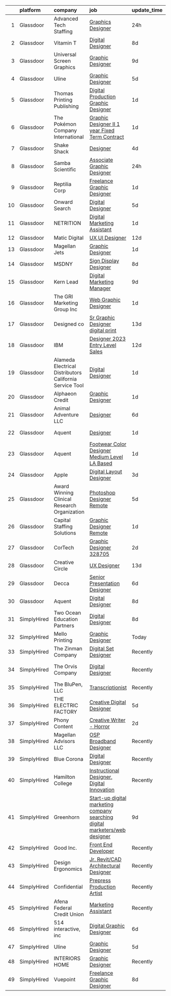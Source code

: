 

|    | platform    | company                                                   | job                                                                                                                                                                                                                                                                                                                                                                                                                                                                                                                                                                                                                                                                                                                                                                                                                                                                                                                                                                                                                                                                                                                                                                                                                                                                                                                                                                                                                                                                                                                                                 | update_time   | location                   |
|---:|:------------|:----------------------------------------------------------|:----------------------------------------------------------------------------------------------------------------------------------------------------------------------------------------------------------------------------------------------------------------------------------------------------------------------------------------------------------------------------------------------------------------------------------------------------------------------------------------------------------------------------------------------------------------------------------------------------------------------------------------------------------------------------------------------------------------------------------------------------------------------------------------------------------------------------------------------------------------------------------------------------------------------------------------------------------------------------------------------------------------------------------------------------------------------------------------------------------------------------------------------------------------------------------------------------------------------------------------------------------------------------------------------------------------------------------------------------------------------------------------------------------------------------------------------------------------------------------------------------------------------------------------------------|:--------------|:---------------------------|
|  1 | Glassdoor   | Advanced Tech Staffing                                    | [Graphics Designer](https://www.glassdoor.com/partner/jobListing.htm?pos=130&ao=1110586&s=58&guid=00000183640aa80bb644a3bb122550e8&src=GD_JOB_AD&t=SR&vt=w&ea=1&cs=1_609067ce&cb=1663830763917&jobListingId=1008153944674&cpc=65CC663E25211861&jrtk=3-0-1gdi0la1fkcm7801-1gdi0la23g4ek800-ce424a35caafcd60--6NYlbfkN0A9CgweQScmmzXFz_AWEu-16fuTZ4lws6om7T2AJ3_8yGS3fxso7EQq06-EfO0Qsp044tekKi2VnqnNX0k49GsXjH7ktFsKgdiMYCkVCG_3WYbML22jbYkM4Ys65PQZ5WCstN8XzFB4AwmFVGnQZsjZ25dJ51-SUvMi_QDPGUfK87qpP9uLxXTi6rC1xuQu1Nd-wwjHRwUJum3ShqI9Yo-RUphxmyJSXHLw3smEHXVW-0pJqy76fIdXFO8jhfRFFIgaxbgIC7O_LEee_6QV639_bdRg56kDtBUjJZA-OuO_-8Px2Yb3RP7df5O-J4KO2LHHlZN-FsrHdGe1ctYn8uFqDcCaYfH90mIo2Cev7NaGOsb2dZXtUOFQDEfnczgho0RyJNC9Oy08yFDwlsUiicGTd-QdTJUUKvQSdaEFpQncnIx4m3zdp2z3j9b44H4MPIOS5aoqsbnxtxCQnqJ9ZW8AUhkiDnD0sEvOiVM0biuzp2LDIv7teeF_TETREZCF381JT6IQYLMkW5yTLmL-Wxs1)                                                                                                                                                                                                                                                                                                                                                                                                                                                                                                                                                                                                                                                                        | 24h           | Downers Grove, IL          |
|  2 | Glassdoor   | Vitamin T                                                 | [Digital Designer](https://www.glassdoor.com/partner/jobListing.htm?pos=125&ao=1110586&s=58&guid=00000183640aa80bb644a3bb122550e8&src=GD_JOB_AD&t=SR&vt=w&cs=1_fc69dbb7&cb=1663830763917&jobListingId=1008137628246&cpc=AC285F3A3ECA6BB0&jrtk=3-0-1gdi0la1fkcm7801-1gdi0la23g4ek800-d73bd30013358544--6NYlbfkN0DMrcEu7yrtATojKJA7cEzGQ3FdRGWLh0CZQInL4ECGI6k5tN82kdM0OKoro5eXmjoGkN3iRf5e5U_A0tBG1QqXAh30Kof1aBZxbwvQqG2hLMngMRkTmJ-wPOqLOMNRSJr26Sb1cW9s2w21FGl3V9QXR51PeaVwhbfgN8T4POkZ6ZRORlWJ6is6pHei8VxSCPpsY--_cY3Dc2JrCekl6-9-g6-0pGAgB95TpMH1vNuq2hMhgCvGA9kPRAI2FD6ATSI0zD5vsGhm2J8MgL_Xmw3NnyGk2UZiLzQKjp_u-Ibe94O7CiI2q8TOQXl1gPT-FpCI8BX3aGhbZpdCmTPwpdbuVbYZFKrqfMjhghqpxy96hnzFJFdLf1s106UX01pTqZ7tOvcAclZgQ0otxO6oHkFvpYhic36IbrwHWMtMAAhiTzDC-rMPsjr5ihTiapbj9fRyT4wQVmLTLHUVBbeYLP9OfNefV8NULvhRL73HevlqHw%3D%3D)                                                                                                                                                                                                                                                                                                                                                                                                                                                                                                                                                                                                                                                                                                                  | 8d            | Remote                     |
|  3 | Glassdoor   | Universal Screen Graphics                                 | [Graphic Designer](https://www.glassdoor.com/partner/jobListing.htm?pos=118&ao=1110586&s=58&guid=00000183640aa80bb644a3bb122550e8&src=GD_JOB_AD&t=SR&vt=w&ea=1&cs=1_9cfe4cf3&cb=1663830763917&jobListingId=1008133854289&cpc=B576E40E3A51D23B&jrtk=3-0-1gdi0la1fkcm7801-1gdi0la23g4ek800-1c15e42d2e972e77--6NYlbfkN0CNayYzF1mBaI40OgT78t3Q2d9IxlwDzhsYR4HK7epYUeqK_b3HkPu2ffJCsVscisant9A2E20lpzPnP9mgEDxQeO7m7e5zi_g3fGgb7J6KI8KvVNr0GLOAzKF00lQRipok-aZKT_vjgzqTTrMQ-Ynf43NmVBlrEWhlQ7NuYtRwXJw9A9iqWN7rfPMT8-n8ca6UYYJCnGz0Mu17SzjOj6QnnQQGZowl9cFp6F9XoVrwV0pqU4lrZ9hRiCWU1Q457Jpwv5q1SE5UoZzYi9NyvWwlFEMMkKLJmYmOwyFA4TbclacMKRiARtXd-AVDA-8oV64fQEzcR_7FTRPcLTpP1YVUYdI6fz6QNYJovso2vukDZVy6OwuZimVhsP0YGaqkUanK3hNpZaGvb5HEukrXtNktOC82izRRiNomSZTUBUhJA0gAIKuLLSqrWqt_rRdpdEGEc9K2_q1JHc3onFsbrutYWGB65Ku22pCDv15JcjGWBUE6LLV0jz73W5Z6KYTXr5inAnjjmNLheQ%3D%3D)                                                                                                                                                                                                                                                                                                                                                                                                                                                                                                                                                                                                                                                                             | 9d            | Tampa, FL                  |
|  4 | Glassdoor   | Uline                                                     | [Graphic Designer](https://www.glassdoor.com/partner/jobListing.htm?pos=101&ao=1110586&s=58&guid=00000183640aa80bb644a3bb122550e8&src=GD_JOB_AD&t=SR&vt=w&cs=1_47cd1a8e&cb=1663830763914&jobListingId=1008145452770&cpc=A6941EF32FEA121C&jrtk=3-0-1gdi0la1fkcm7801-1gdi0la23g4ek800-c84d1a0b8a0fb459--6NYlbfkN0Ad3giXQyOqSjtuCazZCjThtx5L7e01X6oDYMq-RePRDWGGmR2j_wPLbqlAUa2p8vLQZ5WqMLIug8HOHRnYm0GNcUrhYgUEjt72Kp0XcgfPnnupIISCurRO0mNfIJYcWkx8ktV_GvSIvRq5ODOXfJGoEMpNiAliYyZMZ1LLEQZvSnlGOcnflWXGkXwFMBGA1_Qsngk56LgYXswHOlrJXTx43ovZyxhVwXxEuj8HCYp9QLJ00zmAgZkN6DMNUDhgrasqoLSarV3uM2ha-xvjTxXAeqrA45J2uptsfWQvKYU9_4_y8xXfCY7_2TMB4eRklXu7fctsnP8X-vYhwGud-ttNPbg2f7UmpafBgUtITdmCT5syq8ixMOU8LA6wztubTVc1QIiLJkVB-15UpKL5CiO5o4-L4RlBxGeKx6x84rpe6QEGZwy6A6bBhSb7uj4J-wB-Y7-leLOsXX4qiIH5YvKpDZu5i04aopEQhvM1-DhT_Gt00avfXfUMnSSgHMYu49bk7k-1bQFIdoDWwkZtsnohp7t08_aWXahtpgRW3LHp2vqXXZd1DLX2YA4ZmNBeiys%3D)                                                                                                                                                                                                                                                                                                                                                                                                                                                                                                                                                                                                                                | 5d            | Pleasant Prairie, WI       |
|  5 | Glassdoor   | Thomas Printing   Publishing                              | [Digital Production   Graphic Designer](https://www.glassdoor.com/partner/jobListing.htm?pos=115&ao=1110586&s=58&guid=00000183640aa80bb644a3bb122550e8&src=GD_JOB_AD&t=SR&vt=w&ea=1&cs=1_327c92b2&cb=1663830763916&jobListingId=1008151774977&cpc=923E3B470662C757&jrtk=3-0-1gdi0la1fkcm7801-1gdi0la23g4ek800-418cb315e5cbd280--6NYlbfkN0Bl9Jdj81tAtW5aB9hGyZHjJmCkn0LjXQo9RAdNU3BliWhgNgPkBC-79XibmQufjFm0Gj9tkU5xnFtY8xJLMYLYJCb65RnBAsfglxZLiVtusOWcSnKzoOARZhjiSYdVne7R-kVmXOJPL8f1GIXNdgZKBX25vPFodyprt7t5p9dNlzZLYc1vMzSlwpSwJ89ZvfYBXT6U8Qno1oyigliP2hiHqJqnk_xo7SmBM09y3ClQoP-5XHrPipSfufhWawpqTqpsd7hFP8QS7TWAdpwhUDruvqZtPX1X41CmvTUg8IUo8xj4M6jH58fWlVNQEe6vYo-Jjsy36M3MXIOeCEwPpIpcJpbK-Zls_G4lzbacNR3eQ6MjVOuBIO0QPYL4l7hSnoRKOZpNNXlhlXYjNSNP_95_B6FCfzCY0siC70llXIRlguHPRyTnzCOkHhvSq4CFekxQyZsEXb9NZmwDCdzSVScLTfZspKVJhqiBSCh4qgdvWwz_ac1cZMZ4anwU6QqGW9rqcN2tYPgKDmYk8pI-DP8ZnyYi7jIweXQ%3D)                                                                                                                                                                                                                                                                                                                                                                                                                                                                                                                                                                                                                                      | 1d            | Montgomery, TX             |
|  6 | Glassdoor   | The Pokémon Company International                         | [Graphic Designer II  1 year Fixed Term Contract ](https://www.glassdoor.com/partner/jobListing.htm?pos=116&ao=1110586&s=58&guid=00000183640aa80bb644a3bb122550e8&src=GD_JOB_AD&t=SR&vt=w&cs=1_8bce62b5&cb=1663830763916&jobListingId=1008151156634&cpc=1FDE87803EF93CD3&jrtk=3-0-1gdi0la1fkcm7801-1gdi0la23g4ek800-c5575b49d05f24ad--6NYlbfkN0CsgUO0V2fSZxJANSxJiftVXeq1wpG4BxYFHzXoW0hPJv2peq4EG1Sb8vgmQ-Y0im_lAnw5rbm5cYcKjJScj_RHMgP0Gai1vD4DiRHruodL9rdwpmMe2AWfnHWpjlELkKO56VjArXcrdNBSYcv4QH2p1_9-qq_tDjLLSMJBBbwY9XMyll6ADZMRJ6NzvGJq4BKSaSNQEQTg1TWZlqB1LRTnpiu_dmDvRcs8yk2UolebpoKEtaO6Ek0SkeYtV8aZbqzcocFLKujzyUAzHvpOC7lMK2KbjVA2dWPvzSWERnIG7lIKiYz81q-8j1R5Vqr31H0lX95LuyJHPYAE-QS6Dtylo9Ot8koxTjCSkzPAloWqLFvduayHa8DbXoeW4XrZYJTHnj1IFbAGIU64pxXrsNSWyweQLqPeuJbdK5YF4KDgzP_ia-E97jxLG5IiaXrv-0zbiAyDeFup-ys8yjxQOjuV8aYGbzLKJWFpKIslP6vKIBsixc5RQWkPy4TVQDE0d0NKBPaZkGdoMchyUCRWgnUirkl-BzHlVM11Yw_2XSgZ6qmfRlpHJ58I85_CK3Gfam2E7uOBUW_UoF-0kKwxJmY0HwEdCkpWHPH6wQA9Cd0GCZMaSxWPeQzAcJm5Rj323N-WCtOz3NSraT96uJF-0sTRVGiZnPWfNYldF-JI9OQClO1pokba7ZyAE79cLvuwcsypce-lB6WbSQH3tUD9tIzx7GR-Zb06BV0ybY1JXqf_6z1fmG7GS248qb4U4d9DjhSy8vh3mg0N9w-UXzphyb5UVWoTNQzj3zh6zkEw6KzcgGmh4ducxjaXBsM1IBDhEx_zre5dhHhDvQuY3Yr6cYHCAtyOVZpntXocve12BTc4qMEpZvPCloSCWFkwt2Vqd-z3E6T0bkQebA0M57YAySbaejHmx--dO65kmaLELzQ34enVI1gThN5S)                                                                                                                                                                                                              | 1d            | Seattle, WA                |
|  7 | Glassdoor   | Shake Shack                                               | [Designer](https://www.glassdoor.com/partner/jobListing.htm?pos=113&ao=1110586&s=58&guid=00000183640aa80bb644a3bb122550e8&src=GD_JOB_AD&t=SR&vt=w&cs=1_531649d7&cb=1663830763916&jobListingId=1008146294484&cpc=149B3D5996025BBA&jrtk=3-0-1gdi0la1fkcm7801-1gdi0la23g4ek800-25089daf04fc476a--6NYlbfkN0AUow_dxMS_v80f0u0K9MxgQayua8bWJUgZcUej3_6JYYtfmhx5VHDKfESYDm4fPhmRMVcpxknWASeDiYikyA7Zhjf2TWyL9p2C4yArcFle7yoIvXC-hsuK-25XqJtKQsyP_CgHTUkCMuPalyy74Q-oOHQSngBfwY4fjilEYHyPYSJk8Ka7LSMQskJbZnSE7SXXkBIoPDSIwe6Ta61D70nTC05wmFT_Wo0cjH0Ktz4kMpWCU-9jlLqZCT4t8kwIC-RxAoVKRu59-xbMiOBJC_xPeB0YbNIvj_30bLaKPxpu4ShAjJnuu3BCI0n013_B_cE0XJS2AsYurnP1rtaCJRIonbtJAjHBPfIsElOPsLjnhxiYGmiNwNBgJKsuXL_P-5FtQASqVCPLd4c4U4iJHwXi7vjoZ7zXqw-e-8Z9zTmqG2tyodGC1pCXEGiMQ1rWAwfFW93vAaFzqphXy1ok26k_XDD3QikK3UWzX7XW1XM3m_mYDQYPckRpkcrLCEFW3WWnEA038jmA3LlvAWjVbW7ugRiie8bB3waVZxmxt3HfwlWDRUDPDoFD5EKbVmF0IjM-ecbgBWW06fW6tVhbCjUJn3DIQ2pNlmpfvxmQ_ha-WeDrvSIqASGylGnzTFhhdXtT7IhflBiS8QNTCPT-SjZNuMNhxnVYI598i9EExq4v-7mM0BFfblCFT1pcuwAb-5u8riQbIfI9ksZOzM2NmLy0R1WCVY92wGj2p_mDk8NsQsTzOJY-B5wHOKvFRiQyskGF9Lbc4bZMJPTfg3Ks0zmqCCBfTIsOm9dSDf1A_LWJtCYKUfhcmxMrNMZfozrtEGDrwaPXy_fzVM5bKBAJ22itncqzzFFeg0tZ9nefkE-oU3oiZW73OfsNlg0wF7wILx_aNY5BcKe6AmMFNGYduy2hd8r2V-8Ld50pRRuL45mW1PePjRgWhvi6We7bKjOrB6Hvuw3K2RqSvJw2MkdACsK5g_Gq3-ZxL1w%3D)                                                                                                                                                                                                        | 4d            | New York, NY               |
|  8 | Glassdoor   | Samba Scientific                                          | [Associate Graphic Designer](https://www.glassdoor.com/partner/jobListing.htm?pos=102&ao=1110586&s=58&guid=00000183640aa80bb644a3bb122550e8&src=GD_JOB_AD&t=SR&vt=w&ea=1&cs=1_b92916c9&cb=1663830763914&jobListingId=1008153758790&cpc=45DC3EB807283E85&jrtk=3-0-1gdi0la1fkcm7801-1gdi0la23g4ek800-122a8512618058d8--6NYlbfkN0B9r7Yfsmq1dEg5bJrWknERXzKBmO7UocWnp6Z50Xo8NzPq1eoKgHtnu-tYQIQxm2o_SrCwhlZdubjbRM-cBYG7X7k1MBmrVfR3OmyNLCl5MwVu7zlCd8Daf3sGi5GObRcLDgfINdOCMKivG9hACyrgIVx1_4TkBt7CqWI-cv3e6gfYqTMq0Jda98cvSBaY_z75Z9q2tsmUM97CZ5xRDU8wfEPZuVFisx9ZCSJWLA8TYp9D4ol_YPc2QdJ2s-8rM4Q36keGKIS52bfyv0gj_wxrU3oatkEw-kwyCQB3j44IKlrzQkqnq-ihyIPDx4ogZPKfKpXCgJGXRmRr4rqMqVng6Q1ka_E5NkNY6U-FS5tTvQpg2ZmNX4hmaiymaChTfpXJUjKBA2YUtahiIR5mPM28QZa-3bLULqWfyrvNutieV2xIV3BKqmdTMTS2fgv58_7z8htlO_BJ2HL03KFwHbEZfjK2ApIB-VGlfWNE1Z5jP_DjJa280qXZM3DIFH2kYX0tnkXa6TUgYA%3D%3D)                                                                                                                                                                                                                                                                                                                                                                                                                                                                                                                                                                                                                                                                   | 24h           | Remote                     |
|  9 | Glassdoor   | Reptilia Corp                                             | [Freelance Graphic Designer](https://www.glassdoor.com/partner/jobListing.htm?pos=106&ao=1110586&s=58&guid=00000183640aa80bb644a3bb122550e8&src=GD_JOB_AD&t=SR&vt=w&ea=1&cs=1_53164dda&cb=1663830763915&jobListingId=1008151622516&cpc=C3517E2410EFB392&jrtk=3-0-1gdi0la1fkcm7801-1gdi0la23g4ek800-798b90cfdda044eb--6NYlbfkN0Dx3r3E47sSe5bB3PIy1uzBZvlB7xy2NhfhZMlxQTsxrAM8lLPxNGOO8SMxMs4WxP4ak8ZL86YV04VhKm7n4N9MZbw_W744X1YKNyFx9KSLIVBN4rzDRrLQH2pHpabi4vD_pGBGVCJwFYEpR5hpQG0514znZFrG3fUa4HO9GcDdlUcjgdqCpkGcmXIMSeaEFKlkZSESCwZzVYBEr7WP86EzmqaxCVtG5mrivDblnpR9vEuiZOmb3S83cp_2-sYhAX8-7endNYbGU2vR1lsa-QI_YWf6ene0csd9DioIInZzZnK1RR9huqhiUu5b-x58RTN0VYzKUAEdPpTX8quY_AXC5u7GOKXjS4oKrjxndHwe8o9wxQFqPdp0YCXybhXbGdUnxBbO-m0GxhWoO-Tncx_0tnC8mRXmQMdlLfjtkRYaeOEiDFZPCKJHqTI9S9Aw-iczqLoKE_-PTtZqUDX_zL3-RCh5l9C5DXaqzmsjH-U9Hzuzi2a37rYVtwyOJzORJWgTpcDz_gTh5w%3D%3D)                                                                                                                                                                                                                                                                                                                                                                                                                                                                                                                                                                                                                                                                   | 1d            | Hillsborough, NC           |
| 10 | Glassdoor   | Onward Search                                             | [Digital Designer](https://www.glassdoor.com/partner/jobListing.htm?pos=124&ao=1110586&s=58&guid=00000183640aa80bb644a3bb122550e8&src=GD_JOB_AD&t=SR&vt=w&cs=1_50eddf4b&cb=1663830763917&jobListingId=1008144322866&cpc=149B3D5996025BBA&jrtk=3-0-1gdi0la1fkcm7801-1gdi0la23g4ek800-6b5ec411edbc1227--6NYlbfkN0B7YoEZZ2QAGDyEGGmBPAUWSHc1Mt3sMCn9FehKcWA3w0R0aH9tn_iPRcrT6N-MqNTEGa1A8OQxCljuiI39QD2S4HiILc1ujwEqgiAI7GuUeJh_ZfHKURg-sLBr03huPyagq1LDOYEp7pW93F4FDSlme6g-y0_uhQ7A0lJAHku9vszr-oxPr5n5GPFAQEjIzc-Q5niBhMRE4EKPogcaDJECZWm-ioLQELuPwSXKngDeYBNDeWvFrIKMM_ERtwG-9ye2f97WS-fIeJKXDg9dYOsjJHaBql2mNw98VDI9-5hCDP0e546CfNELyR42cGpVWVGy9nZnqEuHj7-c0WD8ipjPk3hfr2_ArkGalnZrnGuJ76KEuG7cSQh2MzI0mfEXnGkCQIJ5LuPeClkHBqbp9qMdgQgvm060u7GXRTSiNfvYwliFHuE2AhunjCYl48m4TXkIp__y64OkXBU_-wafvXtELZvsV2WpKhVaMF_GtsQENgYfgM-PChNTs3VdN4hqPv6qCrEkNLMPva6dU8q9aIjjF8_UBr1n4I9E81hBTPMZH0b2jgmBZqGA9JTNBkoFMyIGMKDqn8ZpivltnBR1-Mdu3RaOP21rs_5666l4XqNj1UqJZ59z23Zl6MWSdadit4rHcNlg6-Q76XACoDgj3Pm01qMypSn9BTkRTWHw32aHoVbp_zbuW2d3BOh7p5WH3V8fGRuLKLTHS1WCvwfvkOQJQ7qXei875GM8Oc364wkoAvHCyduLX5OnfuEyGIj5LKjQlsDZ1cQpe4GsmiANqZkMlfl5ztnCNDtJ1i0unevKoFyCOKGgzdOO7anUuWUmfvgOfkUR11i8bk8gK8ud7CgpEQtGynU64Kz_pmluIvf0lE4ExEYf8I0meklGgih90KWrop_Iqrr1DOLhEcU_gdMPxoq0AjjV3gVreJO1gcuxrqSTmU7dRsK0fhloqAa3CYpE_fe0kjIAKtqeR3hz-WtsIrN81OeQ1KyQyWJiewV_ao4yLP-JaM1p)                                                                                                                                                                              | 5d            | South Norwalk, CT          |
| 11 | Glassdoor   | NETRITION                                                 | [Digital Marketing Assistant](https://www.glassdoor.com/partner/jobListing.htm?pos=109&ao=1110586&s=58&guid=00000183640aa80bb644a3bb122550e8&src=GD_JOB_AD&t=SR&vt=w&ea=1&cs=1_6553d164&cb=1663830763915&jobListingId=1008152125699&cpc=292036AD7E8A5303&jrtk=3-0-1gdi0la1fkcm7801-1gdi0la23g4ek800-7be8d0ada624eaed--6NYlbfkN0DsBOlmEAMqZtav1V1WKZO3RUElpafjggtWvxyDQ3xFSnW2ELFgJeLXUpX7k88voZj_7A7ofAfGEkc6T5aN30sV0SAyX4YZeIxyWqHX44LzsrRYASlPnd6GIpAit02U2SFafdA7FYbZtSVbQqdMcE_lUVdEuRJlE1LeRmX6VdELrQlcVBo6jKqlJul5jQwiS46FZEPkP1EiV5eGqj2XymRzcS-5_PjqjJnd-dArfAA-cZOUoRljb8Nk7N4_l1K04unQOGYpHsosQkFLeG0thcZOC3r1BjRDNt_k9tI6xN-JzguCwOAqz8PzQ1FP1t7Z0rolmUCR_hUEO_IUELMCm1vjEEVZGtD5L2dyL_NMTDZSoLdbGoTwD33ZIluINglDr8sL3DGpokKoQneO6Yzt8pbApp-XukTvLquLAN5GvjNLvcQslke6-t7mF4JCrgTS6ggwcza4oflPosusIVGVS99hLCPxqsmqqwZV0jTVY7v23AYWoIwlzMn77YAENKuomxj-ckmon0CWiOZmMHk9z4Nj)                                                                                                                                                                                                                                                                                                                                                                                                                                                                                                                                                                                                                                                              | 1d            | Remote                     |
| 12 | Glassdoor   | Matic Digital                                             | [UX UI Designer](https://www.glassdoor.com/partner/jobListing.htm?pos=119&ao=1110586&s=58&guid=00000183640aa80bb644a3bb122550e8&src=GD_JOB_AD&t=SR&vt=w&cs=1_df546068&cb=1663830763916&jobListingId=1008130349024&cpc=DE56C24FF6DEC286&jrtk=3-0-1gdi0la1fkcm7801-1gdi0la23g4ek800-034ef612ea4eaa29--6NYlbfkN0AZhccrYCUSJlZEde1UnGXnwlG1V9FU8luw-eezWnVYr5cEIZbxF0udJqd2UOrrIqs8a2-O4wAYqyti5QNxVfpWv9XtKqb7CoclVbtdwRPBOjK50OjoI-KDKV273G9VF0F2GIIrCJnwXhFoLDcQLWuNtYmtk8GzgzJzKOMmBwrZ6GelUhMqVklJUZR4dtzd1jsO_1uTm2rTrf1PCmBWb7ONsCZffmJnErxpdT3BW8Qb2JKBZl6-IlAy-mhquLP_QXEju7hr31Rl9crgbzaqQ15Ab8MA4CV3N_utk-CRfmj-r25EGFq210Rev89UW5UxH274fB8RmnMcyA6la-RJ8wP-VB-qxQf5wiH4QRUfs_s5Aay_qbLFdte0HWsQMqsePf-YUqYB0UTi6RAMbJu0-9aU4y7SZf1HRlgkb_iKLLU8z9Ll4z_CE-O79IcMOAupsMo%3D)                                                                                                                                                                                                                                                                                                                                                                                                                                                                                                                                                                                                                                                                                                                                                                  | 12d           | Denver, CO                 |
| 13 | Glassdoor   | Magellan Jets                                             | [Graphic Designer](https://www.glassdoor.com/partner/jobListing.htm?pos=120&ao=1110586&s=58&guid=00000183640aa80bb644a3bb122550e8&src=GD_JOB_AD&t=SR&vt=w&ea=1&cs=1_7369bc80&cb=1663830763917&jobListingId=1008151500630&cpc=39A4E8CE329AB187&jrtk=3-0-1gdi0la1fkcm7801-1gdi0la23g4ek800-8379058e13e85ec3--6NYlbfkN0B08rc4QqMK00Qu88RBZAURUL3ySq-5hLd3JE49fTicJNnszltqLfcN50dI0210e1_VLVq_bnzVQjWsg6SikDcdqY1FN-TtCxysm1kTZQ84bFDJECO6j_wteRH0Mzh09BQuKDEGP127X3jD1Ap3v2Ogp0pIcR2PZkyalmd0YnFbJMqjH78nULYYQOCqBvKDukIpTDY79CPfs9f921ZIjefLGTvyT06G-fgX2tsH0XusjmZK2DkHXg2ftj9f76Gv8e39BYctBqRLdeqp9t9wGBPGfY5iO5iU1GGaTIQ9wSguW_ts6AVF0NlmLh0WxqAhq48G84f14jR5LVY5x7SpcCk-swfJaeD3z6hrO8EqbLsOZG-r8vgexgirmSx9lJPTm-MatZefa0mxjQOvXi7bUA0c_oKKZuhlBCwx3Lc3h7UOe0POAQ2q9-4_4jtdGAgwB9ASC-qS7oqQFqoZWr4HG-skz07C_YI78vLOqxRh_IxB1T0VTPsxZ9DvNiHmySbCe139MuUowNCM7w%3D%3D)                                                                                                                                                                                                                                                                                                                                                                                                                                                                                                                                                                                                                                                                             | 1d            | Quincy, MA                 |
| 14 | Glassdoor   | MSDNY                                                     | [Sign   Display Designer](https://www.glassdoor.com/partner/jobListing.htm?pos=111&ao=1110586&s=58&guid=00000183640aa80bb644a3bb122550e8&src=GD_JOB_AD&t=SR&vt=w&ea=1&cs=1_af77ee2a&cb=1663830763916&jobListingId=1008136297224&cpc=14D5209370AEC984&jrtk=3-0-1gdi0la1fkcm7801-1gdi0la23g4ek800-df94da1ccb595409--6NYlbfkN0AWwfTtop3SFTjl-sl5d4TBXLs8AKJZxNua0zrziULpBzf6388kAHwiFAYQO_UDoeuEGrpjvLEwmvEFzYFC68N12iu0Ztlx3JJjzhY3oWeCwgutGUDKcHxdGkqWqm4u-i19BqCHi18qg4Lmp110bBZtxj4th8X_uCf9QLke4llg0IQ0EC-LgWATkIHL8acx6IcoakRGFfKmCqgaFDGo_1WsnYWTD9Vh5-Fv5f0Sq362fdSyMdWzkO0BQPAGiH2FfKyCvwfvXUUZmee0oT4o1-iVFbDXYiMbyoI3KoTfzI3sU-mH4onSt_DczUc052nzz6N0cfF8xJLsb1bffyfQvS3KksMVgvtlCWzEPR-CqNS8KAUXz0ChVVo0a-51UQyKYBhcPqy-M9YIdtgPWK40VEXrhnj4B8SPxYDdC1_qtXk9R2YpOPamyoHHcxHoP9g4FBJg4_e5aBrYdeFx57QuFo8qk7XkENVDoOXMkA2E8WCyIPJUVnO26CtQg1KPJD1P3zUwEsj56oJ9HA%3D%3D)                                                                                                                                                                                                                                                                                                                                                                                                                                                                                                                                                                                                                                                                      | 8d            | Hempstead, NY              |
| 15 | Glassdoor   | Kern   Lead                                               | [Digital Marketing Manager](https://www.glassdoor.com/partner/jobListing.htm?pos=122&ao=1110586&s=58&guid=00000183640aa80bb644a3bb122550e8&src=GD_JOB_AD&t=SR&vt=w&ea=1&cs=1_a8786fdb&cb=1663830763917&jobListingId=1008134047864&cpc=2CAED5C921A5F994&jrtk=3-0-1gdi0la1fkcm7801-1gdi0la23g4ek800-6366b9747cb67162--6NYlbfkN0BiAkVV4DjQLegkf3ReR77_K0Y9ManskmLdez75_p7kMX7FGh1GBcEtBYrnLet9GDAhl57rlg06iUTFRhP607mqAITz6Y20RfNHV9VixktiY5UyfB-sr7ztElV0yS91K9_IyS-jpTixUVzCWTe_5NOMJ1MNEpmwOtlXfqNUQjfGNpIvOM-rJiG6Zs2qUG2XfNaG47MDmrPoZUHgWXG2LQ520GJpljJUoYsVZ4OMVB4otIF2ZXyDZ3uZd8hccCf8XxbSah87DOGoLcNNmYbGCY977EzNrQAOiKk3LcJAYY_GQI-ERK7Ivg4doFY9Qp9NCmKrGksusKUP672oG00Trx0xDxwbwHZKZg7WQP7ZlkBvCDsBub6tpFpAJ1Fsl5jXFXdKbi-hWRAOG5se0XISfEzMAYC1Baj60RMmek7Pyl0MPjNNSwpLroELhi16IARsMculbjtFfFRmmTFtSt_YnMa_uNzAJZ7dnwS7TonTZt_QlYun_pIGg3hpdrMFVP7P7VA%3D)                                                                                                                                                                                                                                                                                                                                                                                                                                                                                                                                                                                                                                                                                  | 9d            | Remote                     |
| 16 | Glassdoor   | The GRI Marketing Group  Inc                              | [Web   Graphic Designer](https://www.glassdoor.com/partner/jobListing.htm?pos=107&ao=1110586&s=58&guid=00000183640aa80bb644a3bb122550e8&src=GD_JOB_AD&t=SR&vt=w&ea=1&cs=1_e69afcd5&cb=1663830763915&jobListingId=1008151346830&cpc=6FC5BA77C9A4CD78&jrtk=3-0-1gdi0la1fkcm7801-1gdi0la23g4ek800-4d2276e35a3fb928--6NYlbfkN0DeyJ4CP5CzwT7broxeUwKBt3co1QwKwWitRQqJu2WRZ_cVdmc-MMSgdAU2kJHo8wG-4vK7bKBsCZ0XKB8_3gSCsTpQoYjnFYansRqHhWmmDgYrj8njH8_osi6gtiZ7tpiwudXJpsdnNfhiJDCEHuT7tDTkPc88DIbYr-J60T7uVtZORV0ftbuY_Yt8V8HkJio1-TAgJddibUyYPFjTekxeA3DKM0xQfbdnXgmYY7JYGTJU80f_f7D9164mreBzBS1n2U87Qaqc7Yp1PFAe3x-LSZ-AAUJ2LCb3qILzv6YNE6S363phw51jMFPPX91PGTIlrHlMG90rtcYmSfKWi0VES4j_EqGNE3IE_DYLA0Jb20JWPVkuYatAswFR5ARIZEHFaTPSrYq_VqsHS-0CwyNMizZcB1fBn6CoRecvBUIUYLosRV2NRygNijclWASp9jJPAtDqqmr06XAW0LOD5dXjxfjaxyxTbKw1pO4vpX_JjFYc7zeAgLwfXbI5NcqVZYKFIg5PUpKvjQ%3D%3D)                                                                                                                                                                                                                                                                                                                                                                                                                                                                                                                                                                                                                                                                       | 1d            | Remote                     |
| 17 | Glassdoor   | Designed co                                               | [Sr  Graphic Designer  digital   print ](https://www.glassdoor.com/partner/jobListing.htm?pos=105&ao=1110586&s=58&guid=00000183640aa80bb644a3bb122550e8&src=GD_JOB_AD&t=SR&vt=w&ea=1&cs=1_8bced79e&cb=1663830763914&jobListingId=1008126505241&cpc=155EB9D5185558AF&jrtk=3-0-1gdi0la1fkcm7801-1gdi0la23g4ek800-d9d1ead5f4d3eb5d--6NYlbfkN0DPAqrj3zguf5f9_zD4FO48bGoD2SANFpJ6Lxm-FpP2K2ypZMvNPYqJNNXOJ4eWmUlYxvMxE4S0pULBouB3HCQLHj6bwgtBjhR4jUk8ahbdhPv-0v_g7iAKR1MaQlCf7ufYpnGuesaTAsThdNbl4P5odWk5QnN4ZKWsezu_ui8SGWNCq4ubllh7jnNJ6R-iQUW6HirZ4zj6WZRRq05_d5ecZC5GA_9DM1QwWpCwVQNZPHeqn2AalW_gl4LDrnfHpMFw_jq231_JI4cKVjY4GRzIXs35gCQOvLJ-3vkKvGuozwffpX-D7AEJpu8qXrP4kIwTStS102lCd3GUC0pjRgIXA8ZmP2x7YTmS56oQPXCyg5zAX8aPC6cMtUH4Eqq3UdWh045g7oYoGXQtYxPgZuqA6HrkHvh-eb1LUohji8uRRUCd2LtSEQ-iMKZHZzo0r5auCkb-f_R8bC_iJZsTlHu5_TKxc4owszgNY-pex1WtDVnmAQV6CdKQijd06Bq5KlBpOmEdZF_IBbL2GbhyKp3q)                                                                                                                                                                                                                                                                                                                                                                                                                                                                                                                                                                                                                                                   | 13d           | Remote                     |
| 18 | Glassdoor   | IBM                                                       | [Designer   2023 Entry Level Sales](https://www.glassdoor.com/partner/jobListing.htm?pos=114&ao=1110586&s=58&guid=00000183640aa80bb644a3bb122550e8&src=GD_JOB_AD&t=SR&vt=w&cs=1_0a09f375&cb=1663830763916&jobListingId=1008128772292&cpc=C891152315FA1AD8&jrtk=3-0-1gdi0la1fkcm7801-1gdi0la23g4ek800-ac67045961d7dda5--6NYlbfkN0ASsx9s5kYVCGTGnmC6Xh9NWSoe0erEY_uce-MxN6cSfhCFF8tPJks6RQ6ru_yf5NKDqaMcjlkCnejbZMc2kfmAeFytjFSPIe7XmznJcN8GPtPmY5Pv77bEvtALpt3p2I6vWV56CRZ5FkKIQsQI59-GlTpq54Y4bvmWQCWd13zv5NXc1uDLpREDHxI5-ihwTiLPlXL4Q3VNSEEoUGZEqOjjf7t-z2G7TRJr3Vt3NOKUVfdUML2diYqzWQUYtihCtLI6ZO9MiioVPSOKE0yoxnKXioKDuEPwjAnFYsMZ8iCIgpR-jTjLIvfmCuK5_h_Z5T1JYyZdv790K0OLxVEwJGrKjSnZuezkSBNKPJTkuY5LOiyc7uYOrAj6Pd4DhU5Z8qQS2nucben21a77R7bDUm98bfCKUaTB65np5U_eEY_CdRBG4GHdXcJ2Gst-A5r1yZ_TNcdH5QQ4LP0AYgLAJH09MPip_T0K3owAeWBV0xjsyft7d3PwNhE1M62XQcsCuVdxnwRp8yJGCTJjDOJbUkz8R8POMZ2ZQli3E9gPIrpfViJmVk3g7GHY4nKnzUaOSuOFI4UrXZBn1hU-KYs0TUqltJh5KhujkvZoYdWyrS-NSkh1rKNWdLE6QTtbY5Y3xV9W-PfxvcCUSZ5YKjhoeLETtejTagPlPUBxXawwLrLx6PyJIMAL2NCtoqnO5X6tS1XIag4waMlFxQYzrxHBVS3fPeFw7UsV__KZ9HrOLWeOYP5XdL06WJTocAl3LSTq-QeJLiouE88Pxk3eu2l0YW7VEx8_NIzAmWeL5BgSdqG79Kbnu4RZRwo--1ZpHYef7_OEeBClT4CGlW7eT7qApe_DbockXVzgS9WrLA-QpZzWL7Zl5fy4KhRbwKHAiGZJ9JzByBQCWiLspF_hFMDaKE1ubx-FE-JqXy8hbCAI_37TTrrA_XuM66A1thDisY1opDzH3HNVl38OBqd1UWSMehCbOpV5pReXX6uZ9j8Aniq1CGXLKLV5IbkCSsHCOy9pIC2n_goekJ1hKfs4DCK91nzX-3mhMjfjsz-2lBqKv8cIEvyZ3Laa-fhXI7ZAvpFu_O0y2uG5iguwzzcAXsWWrQCT3IfP8yLR0nWUcfbcNlS_VsWcxVmGfoG-e0leL52jMOJjN0DnFixFbA%3D%3D) | 12d           | New York, NY               |
| 19 | Glassdoor   | Alameda Electrical Distributors   California Service Tool | [Digital Designer](https://www.glassdoor.com/partner/jobListing.htm?pos=108&ao=1110586&s=58&guid=00000183640aa80bb644a3bb122550e8&src=GD_JOB_AD&t=SR&vt=w&ea=1&cs=1_2ee326ca&cb=1663830763915&jobListingId=1008152624496&cpc=334ABAF5D42DC775&jrtk=3-0-1gdi0la1fkcm7801-1gdi0la23g4ek800-ae953b858c464dbd--6NYlbfkN0BtiBFi5YjP9ZVgmQsnln4xr0GV7s8VhvV0dPSb0dDBpeASw9fmGLTInORA8Gret2mWrXasQYsB_w4JZC0KeklPGExzFtU8CdFT09bTmhlu1qxeBbk-B8E3V38k3UF6juJKadfbrJEUvECpo1YaOedYGaBmiNaq9ENjuQSOmocRgpyPhPZfNZy9yZnDjuls5W3L8TEmO7f_w1lSVRGFWnSQORXnRmL3Su2K6cFbCAi1NFOFQ3IV6LAKEN9_Ssbu6KcXJXd-AxsEeScDRS2qGCYtwWert3zjB-pWjzu4DBilZjOgH1RNUqhjvmOej47O9k5_CTbRK0x1rAyKDigCOPAF0TeuQjkHjhv0RKRRgTclffx9dh9m9ixIxQVTBu61VbIse4e56LJODdDozIGFBEdcXQH2NlQQ8ocJn_XRuncLvXuB8JD4JEpdfXPz36ZpD_cVFZC_QSMXMDwLEVEjXQaOnNT0ToW255eJrPWiZe7CmqC5Sve11x0i2Odwaehr_tE95OPga5nmwtCwUdCwZF2oF9ejmPUECud6jSe4Q8ghoA%3D%3D)                                                                                                                                                                                                                                                                                                                                                                                                                                                                                                                                                                                                                                             | 1d            | Hayward, CA                |
| 20 | Glassdoor   | Alphaeon Credit                                           | [Graphic Designer](https://www.glassdoor.com/partner/jobListing.htm?pos=110&ao=1110586&s=58&guid=00000183640aa80bb644a3bb122550e8&src=GD_JOB_AD&t=SR&vt=w&ea=1&cs=1_a4bf0606&cb=1663830763915&jobListingId=1008151102778&cpc=7F6F94E2229B3AB5&jrtk=3-0-1gdi0la1fkcm7801-1gdi0la23g4ek800-abcd5ecee57e47db--6NYlbfkN0BnrYInERJ5Dx43upzuCJT-nQFJR1QZO1CzI9s0vUeUfJZWnSVwM6sTMepdAUS1r-9wI9vl2Ek6oP4dSSjjvie65ySAeIg1e3HzzAQLY8ZWgdJ6a5iEeQCfPiomXysthzUx8llpKf_VXs7LF-k3ViVgUgdRJd4MlhboPWphQFXeypCOREIRtirE0vFZV2gl14l5Rx2CCwSwaLwZ5OSgfOlITO0fUWamTCSYoan08XPU7r41OoMxViC1P8uxExUrTG3xm_UslW97JxkJB0mY3N1afpTH0IFf_ssZPOaH4EicX8GOwzTK5phwFzlcrWSaynRK7gwiyiDaUhvEG-3JBRxRYbf03Gd_R1Ig7K29u2cHvHex4PnipAeS_Flfw8dUkPUQWcMCuQWDkKuJQ-3tjoDE9DXe7bAAvPhFJ5DN9olai3YJjBpmG7ErnlSKliymavN3hydnB4P7O-cL6ql9fzuFGgl8CfxRDL9qJ9l1AInT0wt5U_G8vqJF8kPs92dkUd8%3D)                                                                                                                                                                                                                                                                                                                                                                                                                                                                                                                                                                                                                                                                                           | 1d            | Remote                     |
| 21 | Glassdoor   | Animal Adventure LLC                                      | [Designer](https://www.glassdoor.com/partner/jobListing.htm?pos=117&ao=1110586&s=58&guid=00000183640aa80bb644a3bb122550e8&src=GD_JOB_AD&t=SR&vt=w&ea=1&cs=1_c651760c&cb=1663830763916&jobListingId=1008142599857&cpc=F793441F64F6F721&jrtk=3-0-1gdi0la1fkcm7801-1gdi0la23g4ek800-4cdda9c1c412b6ab--6NYlbfkN0CqTtfKULAIY8G3emtqEe2eFeDBhpSrE3Q9YXdTXeY-yP6IoMhZvJZAYKvxLuAuzqarsoaYDQmhhue9nn1Oii2osifnc1u1JOrsKl1138YxqF1xpILDVDe5hJGnJG6LAwKCTiVO2iMLcrJOAxpYDTrSVFngD8hKem3p5v6Ro5_qPWAzAVmFHuFuc3Lz7S2NnjlM1EEETtgdyzaZ9z6hlaMs8NJt6uQPC-9QcVF8SlKbWxN-hyeMLa-v7-JC2uoNeNc-hXRH1cD0aDhLZIZodKriQNGrk-8oOLsl9a7JtXo0pHODg2257Q3kF_6G9vGJVxomurxreqa5ufRcGMimjU3NmX5rSJmBkr6A-zlJYduuUCsd2lL9L_0ma7oeQ-5QZ4ceOwodABBN1aXVb-VJvP5ztd-BTI_lLR7R2BqMw_2EGb-AkjiUC-43UTxdK47UdJsxfPnvcspvxRQA8IJ3xnGecC-t-G9AyMABykV2SvrxhotIonHOQGV2ZIyaKXKhJmE%3D)                                                                                                                                                                                                                                                                                                                                                                                                                                                                                                                                                                                                                                                                                                   | 6d            | Hopkins, MN                |
| 22 | Glassdoor   | Aquent                                                    | [Designer](https://www.glassdoor.com/partner/jobListing.htm?pos=123&ao=1110586&s=58&guid=00000183640aa80bb644a3bb122550e8&src=GD_JOB_AD&t=SR&vt=w&cs=1_4c6c9dd7&cb=1663830763917&jobListingId=1008151883627&cpc=FA84DF7EA1EC2398&jrtk=3-0-1gdi0la1fkcm7801-1gdi0la23g4ek800-7db8e096a8985241--6NYlbfkN0DMrcEu7yrtATojKJA7cEzGQ3FdRGWLh0CZQInL4ECGI9gD0Wolx9R2v-Aex0-GK07cSBnfUszu2Gk3epfCXYrZ4lbPtyxSeKVuPP2UXqGccySQYbB-NyVu3obzJBtF839FmcyuzDkiPWiSpyuyU9itCTSEK-2MxZg0CTxcMNvMJcBaMgrlyXkd3eXVhKExrFeqE4hzqKyE-1ra9JwTKulJ1Tg2rZTmYoIzIYIjszSqmKV5YOBYZ5TR7lfAQucs8UvIN6MpZP3Ke36oa8r1HYmY4HzZyIruxRa4IT--rOfGe6ltyoJX4Ja4eTpv7OxJ40v4hwx1riEGgFt-yJSyOLk6qpsW5orG_WDDFhm3CLv_EQDwWdRMKglOy6FsHTElctiwLoxouhjx80AYuiHfJqmcpW3Fzd1klfEP3IY7fHCKVPAlE6u5zCfaiqnqMSSI6sfoJMQGxbkpc0iFF5tvslyp)                                                                                                                                                                                                                                                                                                                                                                                                                                                                                                                                                                                                                                                                                                                                                      | 1d            | Culver City, CA            |
| 23 | Glassdoor   | Aquent                                                    | [Footwear   Color Designer   Medium Level    LA Based](https://www.glassdoor.com/partner/jobListing.htm?pos=129&ao=1110586&s=58&guid=00000183640aa80bb644a3bb122550e8&src=GD_JOB_AD&t=SR&vt=w&cs=1_86941b4c&cb=1663830763917&jobListingId=1008151883831&cpc=0FE1F5EA2BC84A01&jrtk=3-0-1gdi0la1fkcm7801-1gdi0la23g4ek800-7407ec425a42aa4b--6NYlbfkN0DMrcEu7yrtATojKJA7cEzGQ3FdRGWLh0CZQInL4ECGI9gD0Wolx9R2v-Aex0-GK07cSBnfUszu2NBaZ2pUOrPHqSjPf1KeCwUwpdYfPOKo6XlTes7f7AQnSw9lOqJ81wBtmscPnWwi897v17l6dXh-ez0ylwcF_nkhE8OaDPiYKEdkWFJib4vpupKMrDyw4yozS7Le-6BoRsEbic4av6vTY4v3aoGTOKUK6M9oCO9-t0mUKngDXAyPwznobc6te1gHd3q5hG12i0FE6mavXxDcfsA2JgEXdnK34FiY-UV9xhDDc6YkbzoXlSrHGVIWkUX4Ql-SdoF47xWAvhUG-T7PobOIbwQ2MvsdgCCcauThcT5iq53XwdiaAFXo-RwkPC75O7O5nBv3I4X3gSdo9OGHM6f2tP_pOC5iGlVnrym5Q-ZW4qf--8RG9vkT3oezcPXMF1tFXKNUsFBsLxH3lQkU)                                                                                                                                                                                                                                                                                                                                                                                                                                                                                                                                                                                                                                                                                                          | 1d            | Los Angeles, CA            |
| 24 | Glassdoor   | Apple                                                     | [Digital Layout Designer](https://www.glassdoor.com/partner/jobListing.htm?pos=112&ao=1110586&s=58&guid=00000183640aa80bb644a3bb122550e8&src=GD_JOB_AD&t=SR&vt=w&cs=1_96067120&cb=1663830763915&jobListingId=1008146967236&cpc=654405A9B1E0A9F5&jrtk=3-0-1gdi0la1fkcm7801-1gdi0la23g4ek800-8f9d87a3308b106e--6NYlbfkN0BvKrLyj5gPmtZO9T8euul8TCxuuKNOtzRJOomxnwSEodTz2Bc-sPZl8WPllYOnI2js91qFxJDdPqLVHC0GmY85g39Zn6QLAbX0eJsfgZke7uz0Esbr42QIKJ1YulEGckw5pLY4wUyIs_rN2iQF2OcHGNOEuP-3wS6lhg_QahXcQ_dBcPFjDAlxZjUCurQg0fWMqM0Fovdvls24-MZ3_CIcEXnS4Pjl0sWP1eaaz-nd5i7nR-Yvke1A8VLd7N7y5sCxyrcnEBjiDia2GYt4ryGoimbKKsnBdDOtb12ZYEtZJGjFi9WEQgYNHmEQZTMr78bqCqlwGZAQDFx1k2ynmaymSYFNc19ygtM7W9hPMb79xYnAE44HWFOhy3AcuBY9npiUPYQoPc66TkYguS-WZNAvE2b_-WB0WiyRUZIkBTfXalBV_JEnt0ASLQKQnOhpSeWqW8oytW679ZbT6fWn2l3IWhjS4yA9jf2XtBJ9PNNbqz4ubms6ZwLlFlCWrUmotDlY6pySWnRY4Ixf6oSuVvbGIwyM4uHidDYW0NtJL8lgayXZCxgNC3s0EC--N2T0pkJJwMISNIgR4bVvzwS9ChDz2yi0rUZ0DwX4yKxJYpaH7fYXb8IlNvS7KNurPCekRHo-llE_IvdxQe1lL0_3BHkcGzro7LYzSxCL2XWZo8d0VpkNOhpEnTXUYnYgHHr6JgGb_HMW_wqWBjQ6xm-l-2qBsQH9DUxfjZqQ3VIqN3g_upn4NYwOu0fxvROhsdDhnsdxK_tAMPkAqMZVa27yiVGAzCTS4Yc39k_P4uattY-IlHOdFKvA6G7oFcaEwos9KbayQNfAws8lKJDKRaOs1uUsp4k2YyQj6PYSUySkxGXcftnCVak9J9IUh2edAPbEzcnR-xSMahSgKBFxe3OfXzt-KR7ygoXP_M7ODOdeKks7tOjWhn_j1p7tHHpTA4acTKtjJLeW89hx3hSYM5HhbUVN)                                                                                                                                                                                                       | 3d            | San Diego, CA              |
| 25 | Glassdoor   | Award Winning Clinical Research Organization              | [Photoshop Designer   Remote](https://www.glassdoor.com/partner/jobListing.htm?pos=104&ao=1110586&s=58&guid=00000183640aa80bb644a3bb122550e8&src=GD_JOB_AD&t=SR&vt=w&ea=1&cs=1_232a5663&cb=1663830763914&jobListingId=1008144475055&cpc=AF770993EC679D41&jrtk=3-0-1gdi0la1fkcm7801-1gdi0la23g4ek800-408acba2c8c62e7a--6NYlbfkN0AFCFO55fpwWo6oa9JKI3JcI2oWVPcccBj9Y6s5O2226Dvh15T1RmiKUF6Bkk2Tk4Z7BPQqCa54-e064Id8IzH-IWzj5_pJAzwqp1oR83P9plMbnmddAKZul6IIHzOn2_DJQREza9zEew-mX-MVDNw2Oq34c8u_ibHHSjmigu81FZv_cOnB6PCrwTPxMudVulUMEaawLOcqVV4K4DUA1Pp7PDnfsy4Tg30uIppHQi2t_eX-zykiCnQJuVGb4c5Dx3j-p1iGW9T6BuIEvqFuFhBENYSN3i8H0-leooSyrCgNSzsksY3OVd2CbL0QdUqA_fUZSQN4mVkxbCKawEvk_zQjVZG4aklRZLgsOciwk0ZnzhsqJ9QfynQFCruklQSaoulX8mo-LDh7h8HN-G0A18fIuPiCgruoQdAqBkJJQPrgEiRP0c0yh6LdqYAn6v_kdn8JDIoFxc6LOXdXiE9pcOjTBYcHV8_qxRW8i-hq3LgWBzbj0kXO5_UqaBKgC5eFMLs_akjaZNe8cnW_65kCuSsc)                                                                                                                                                                                                                                                                                                                                                                                                                                                                                                                                                                                                                                                              | 5d            | Remote                     |
| 26 | Glassdoor   | Capital Staffing Solutions                                | [Graphic Designer  Remote ](https://www.glassdoor.com/partner/jobListing.htm?pos=128&ao=1110586&s=58&guid=00000183640aa80bb644a3bb122550e8&src=GD_JOB_AD&t=SR&vt=w&ea=1&cs=1_cbe355d0&cb=1663830763917&jobListingId=1008151360086&cpc=8795CF9063CD573D&jrtk=3-0-1gdi0la1fkcm7801-1gdi0la23g4ek800-1ef249c558428194--6NYlbfkN0AHXq2vAVwR3IH7wgnTMdWCa3HguypIXx0DFudX-u0zu6XSU0N9gDGCMsnO9yvyAfM8EvVq_KcgNLc2j-QbMvZbffYrPY-gOlCf_aGA5JqguE8YqMAjASbR3t6t3BfyJpnu-rw3pXSGpAufOIPfOpbwdYISXyH6XUocbM4L0ufcY-2-KTCL1QP6N8B2bdFhoXvKCt-4Kn1e7trMGs9xM7wtQxM34TsDUubbq09z5JMd7cZjDCTZoNMNDTulpGB8lCd2mbzm3c5c-CdaF9GC4r6HVUy8ocxtNJ_41HqUz5cATtirrQKLSDXfoZB-Rx9YxSaV9ElGHGLFsE7cpygQLMff2xe4XHhdasO92YQ4O1Ldtio9Om4HVuWsoFrmHiDQyxCSulvfp7Py1lldP7G23CaJGULcAV09d2wQaqdt1h6f1nTPcMTcqQYxRVf8aSO12b1Sru2hI6DjSxIadFrZocDqe4Z8jpxuhpQvAXPCTgYT32SkCAbPNZEjuFaaZ9_1bMFqEAwgHHz9QPpyrJwN7OAE)                                                                                                                                                                                                                                                                                                                                                                                                                                                                                                                                                                                                                                                                | 1d            | Remote                     |
| 27 | Glassdoor   | CorTech                                                   | [Graphic Designer   328705](https://www.glassdoor.com/partner/jobListing.htm?pos=121&ao=1110586&s=58&guid=00000183640aa80bb644a3bb122550e8&src=GD_JOB_AD&t=SR&vt=w&cs=1_a4fe76ac&cb=1663830763917&jobListingId=1008149159842&cpc=F41FEAB56D215062&jrtk=3-0-1gdi0la1fkcm7801-1gdi0la23g4ek800-7abe9d1f22cf0e27--6NYlbfkN0ATCZlh4at3dJuJ3v9QYE_c1VOYF6jG6qQshNoY64OlFFfJ6Ge9uDdKo1rcq-6a0l6JnCnt_pYZU2buHUES1cRKCd00wTaAvVR7MOSuByJ96qyKXyPQ7UHzYPLi8US73IAdfUZhwBMvO_EvfwBI_IgYtJqfDbLlTAwRPC1H72klQtNAhispop1W9gsqQ1_7_sAjbYb5S2Z7ujqMD2pod9EM2gelqhOWCXMWLzXkP_OlJrQXSmoXhh4VAyzvSSPxINZaEQNlRpRqsIc-il_Zaq9XVlLWdcvcJbajyC0wowlZ63ZANJvdnngYjKxO3Aei00mdBnjspaWFAyG-uqV1qNcX-e0ExQ9B-UzrvNMChUyl-JFXOKPnCi8MpaA-63VqTenPTYQgkTK2d2zy8gp2a2_DnNN0cufU7a_rdtd2zheg3EJ0u52PAIbvElPjB7x2dQtF9WZ9bniRbzQ9pIF_PzF9AgRM6KD_q6W5SXzWFZJJ3BHszT5OyrwbnEPz7GOd2P8nJwURn2ELWjR8QmuMaNNQGB0gjve3Et4hjpHPVLeFZV2tNogFU2n_UubSDY7UE8yfvd8I3CGJQaATZVWGgLS_3Y-8xlHihLA%3D)                                                                                                                                                                                                                                                                                                                                                                                                                                                                                                                                                                                       | 2d            | Irvine, CA                 |
| 28 | Glassdoor   | Creative Circle                                           | [UX Designer](https://www.glassdoor.com/partner/jobListing.htm?pos=126&ao=1110586&s=58&guid=00000183640aa80bb644a3bb122550e8&src=GD_JOB_AD&t=SR&vt=w&cs=1_cb29d029&cb=1663830763917&jobListingId=1008126067616&cpc=217C45A42544DB93&jrtk=3-0-1gdi0la1fkcm7801-1gdi0la23g4ek800-8a329f328dc54e73--6NYlbfkN0BPwlZa85gbT4Q3XYQoU_uQn0Qmw9zd_9UNfmcwtqAVud1yvyq1Z4UAlx1bxhDUi3L6ZT-CX-vyqUpgzGn53EdX4bXUQ4oDf4mUmu7RO4fRgpBbigVNORQWVBxT_EsxmP6KSza6WFDo0l-ZVIQLHA82D-M4ILACwvGMdK4Zh_0QwOrAwTQwKbNlC_XoV4OMs5Wz8mTRr-P2P5iSzOHBCbLb2Jl5G-KlZ1kXwToW2eYsDHLuHwt9kx0DKCAm7LrOzXLHmnrm5hOChxqgwAkk_D1cELzoH5liRSb90eK1eD2Zuy4Ie4hlrdKtTw6hT_UXCJ9zKubErtZR5enF7zKeoTb7TRHT0YyjBsL5_Tpt8rWTuo70tabOISGH7BwSsKEXU7gIzri4qfvNWzf7nHmynMOa3seuDSPep-tn_-uiTfUhewP4ug7oA5BzwDVmEd4AAzw56UZEEI-gc2Lw04cvucbNBD37mgCTvuJtBrKAo-Ol0kpQ3TfV8aXScmC7XmZYskhuAuj3IducBg%3D%3D)                                                                                                                                                                                                                                                                                                                                                                                                                                                                                                                                                                                                                                                                                       | 13d           | New York, NY               |
| 29 | Glassdoor   | Decca                                                     | [Senior Presentation Designer](https://www.glassdoor.com/partner/jobListing.htm?pos=103&ao=1110586&s=58&guid=00000183640aa80bb644a3bb122550e8&src=GD_JOB_AD&t=SR&vt=w&ea=1&cs=1_9a03f2ba&cb=1663830763918&jobListingId=1008143210243&cpc=B101C867B3EF2D75&jrtk=3-0-1gdi0la1fkcm7801-1gdi0la23g4ek800-25445100bec5a363--6NYlbfkN0AGGlp0_YpHPJA44G-lJxZlHGV82bGhRPcVe1TT3PmS4PlD4H1JjO-peLSuotfoPkugpsOrgkUDVkHpDFrtCVyqN8ibmJw4uOYNMoQ42mSNloiwMNwOV1wbSLWanc--t3JqQ59ohlTRW35y5i1DCrYSH0_oEI5GBpBWGmzCCGRTGEjY_GnmPudsJtU3Iu18PjIe0NaxOCwdB7FpdqSBsfsPx6xkv_Y4zRTjOzIMsJv3ZLBebiqs8rrlAnaDuXz9WoLEbppp9C7VJcJOe7d0XUCd0WHRvAp2Aixd55zKotireQ26_71K7dN79RfUUcuZeWIQ5YySQ26aG6WIO7rgwcnnW-psJfeMvklz-gPjjdw0hs9N5B9d4dyfs4RDyBh2FMIdpQoy1Ghl9t4xy_jh3Y3BqOPOMbRT_aV6NH1QLZikCX2x8aD--apdeg2JBh0j_r_98LIqggE0_nUJthSMuMGcLWE-1hgraWGHtOWXC1t_QfPzn-1Ww3Gr4sovrm-YimWxC-haFcCJ06Bbe7lY1agM)                                                                                                                                                                                                                                                                                                                                                                                                                                                                                                                                                                                                                                                             | 6d            | California                 |
| 30 | Glassdoor   | Aquent                                                    | [Digital Designer](https://www.glassdoor.com/partner/jobListing.htm?pos=127&ao=1110586&s=58&guid=00000183640aa80bb644a3bb122550e8&src=GD_JOB_AD&t=SR&vt=w&cs=1_1cb0e4fc&cb=1663830763917&jobListingId=1008137701787&cpc=3BA4CE39D5B5DEF5&jrtk=3-0-1gdi0la1fkcm7801-1gdi0la23g4ek800-c33ea99cabd44f1f--6NYlbfkN0DMrcEu7yrtATojKJA7cEzGQ3FdRGWLh0CZQInL4ECGI9gD0Wolx9R2EDT7B77c2cSYJ3gyJkohsidfhi7VOWw3zt2Wc2KY6jb52iMboQOFCdDRhtxy4hUtztmkA3E9e7V1d1KkYuzTZOAlH3fkDDq3czL3_dUwrx9ZwrD2YNwmD719VaU8aORBeB8rDSJbSGNCA8AI6mv9LwN4isMvwryapCjTojsBXhc54vAyI15lIXfRAWgRHPyi679hyoGgTw7wbCJQURXpBO8eLz-gV9XcsaJb76wvqmtUaEo9Oc5AWR6Hl-rkZHO9pi-dwQGT1sNaTHLAQgW5-e-3ASDyKSNXNNuoOowRHCpEaBkTZCxYw51xmWYRDpFkGP2Sl2ho7YoAZi7lC4dMx_JPvvlFx4-EDAWEAfR08R4sCPwfiZiP3-OoRQJHLdMgjPhLZ26cOPcWPlnqQ4rJTH6pCyWS7nRDLMiRdGzorkw%3D)                                                                                                                                                                                                                                                                                                                                                                                                                                                                                                                                                                                                                                                                                                                                | 8d            | Remote                     |
| 31 | SimplyHired | Two Ocean Education Partners                              | [Digital Designer](https://www.simplyhired.com/job/DFR_hWlm-M0ZL_xiBPlm1UgVrlbX8NkPqdTwWBFOJFHq0bT6DhH_1Q?q=digital+designer)                                                                                                                                                                                                                                                                                                                                                                                                                                                                                                                                                                                                                                                                                                                                                                                                                                                                                                                                                                                                                                                                                                                                                                                                                                                                                                                                                                                                                       | 8d            | Richmond, VA               |
| 32 | SimplyHired | Mello Printing                                            | [Graphic Designer](https://www.simplyhired.com/job/KrXd-LAfA29ONY-F-0p8LNwyKuo-WBaxYbfe5NNACQv0iuqvK_wkiA?q=digital+designer)                                                                                                                                                                                                                                                                                                                                                                                                                                                                                                                                                                                                                                                                                                                                                                                                                                                                                                                                                                                                                                                                                                                                                                                                                                                                                                                                                                                                                       | Today         | Remote                     |
| 33 | SimplyHired | The Zinman Company                                        | [Digital Set Designer](https://www.simplyhired.com/job/kcj1lPDZNms_zR9nj23NuQDySgQacWDVgUdiHzmHqY7-_kfAJrCD6A?q=digital+designer)                                                                                                                                                                                                                                                                                                                                                                                                                                                                                                                                                                                                                                                                                                                                                                                                                                                                                                                                                                                                                                                                                                                                                                                                                                                                                                                                                                                                                   | Recently      | Los Angeles, CA            |
| 34 | SimplyHired | The Orvis Company                                         | [Digital Designer](https://www.simplyhired.com/job/yEApnP71hXVv1MXwuSP7FIOImPVbX6AmLwXUaYRAmd2uTfNgadpKJw?q=digital+designer)                                                                                                                                                                                                                                                                                                                                                                                                                                                                                                                                                                                                                                                                                                                                                                                                                                                                                                                                                                                                                                                                                                                                                                                                                                                                                                                                                                                                                       | Recently      | Sunderland, VT +1 location |
| 35 | SimplyHired | The BluPen, LLC                                           | [Transcriptionist](https://www.simplyhired.com/job/wEIe0WGvdCYBcOruHRy-_LEV922Fs4q9E9UhwaAcEmS0RjbxsokcKw?q=digital+designer)                                                                                                                                                                                                                                                                                                                                                                                                                                                                                                                                                                                                                                                                                                                                                                                                                                                                                                                                                                                                                                                                                                                                                                                                                                                                                                                                                                                                                       | Recently      | Los Angeles, CA            |
| 36 | SimplyHired | THE ELECTRIC FACTORY                                      | [Creative Digital Designer](https://www.simplyhired.com/job/_qfg-2IA3Q13qOD6BwuDS0tMadC_Yfjxfb6im7NtaZyVtU3O2HtLDg?q=digital+designer)                                                                                                                                                                                                                                                                                                                                                                                                                                                                                                                                                                                                                                                                                                                                                                                                                                                                                                                                                                                                                                                                                                                                                                                                                                                                                                                                                                                                              | 5d            | San Juan, PR               |
| 37 | SimplyHired | Phony Content                                             | [Creative Writer - Horror](https://www.simplyhired.com/job/lMQn2jM0g4vCKPZ7UV_FWR4hy0yf3wWQS1j4RXDW2GwVcyFCSfSCwQ?q=digital+designer)                                                                                                                                                                                                                                                                                                                                                                                                                                                                                                                                                                                                                                                                                                                                                                                                                                                                                                                                                                                                                                                                                                                                                                                                                                                                                                                                                                                                               | 2d            | Los Angeles, CA            |
| 38 | SimplyHired | Magellan Advisors LLC                                     | [OSP Broadband Designer](https://www.simplyhired.com/job/ciuxo51gbko7GffD52DKo4UpAg6AQGeZqyURjzVjvA0YPEL1oa4Oqg?q=digital+designer)                                                                                                                                                                                                                                                                                                                                                                                                                                                                                                                                                                                                                                                                                                                                                                                                                                                                                                                                                                                                                                                                                                                                                                                                                                                                                                                                                                                                                 | Recently      | Kansas City, MO            |
| 39 | SimplyHired | Blue Corona                                               | [Digital Designer](https://www.simplyhired.com/job/yXyr6q4XXB5Kk9ditt865znO3xw1rfy9yb0zvf3dy9n23AJMymnEcw?q=digital+designer)                                                                                                                                                                                                                                                                                                                                                                                                                                                                                                                                                                                                                                                                                                                                                                                                                                                                                                                                                                                                                                                                                                                                                                                                                                                                                                                                                                                                                       | Recently      | Remote                     |
| 40 | SimplyHired | Hamilton College                                          | [Instructional Designer, Digital Innovation](https://www.simplyhired.com/job/SV3mnkzyUxhCw4Zpu0HMuVXoWRq9UQrv6Bkii-9mVkENNR5zCCFKwQ?q=digital+designer)                                                                                                                                                                                                                                                                                                                                                                                                                                                                                                                                                                                                                                                                                                                                                                                                                                                                                                                                                                                                                                                                                                                                                                                                                                                                                                                                                                                             | Recently      | Clinton, NY                |
| 41 | SimplyHired | Greenhorn                                                 | [Start-up digital marketing company searching digital marketers/web designer](https://www.simplyhired.com/job/647DkAhzw-5rDA82U4tZn6r0xJeeEkhHPUf_0TNuk1dKRxgFoEFYzw?q=digital+designer)                                                                                                                                                                                                                                                                                                                                                                                                                                                                                                                                                                                                                                                                                                                                                                                                                                                                                                                                                                                                                                                                                                                                                                                                                                                                                                                                                            | 9d            | Toms River, NJ             |
| 42 | SimplyHired | Good Inc.                                                 | [Front End Developer](https://www.simplyhired.com/job/X8YLByvx3NlnYSSAJkHqPqE-k0cbfQtyg21W7SXo_hMz4yksxMV48A?q=digital+designer)                                                                                                                                                                                                                                                                                                                                                                                                                                                                                                                                                                                                                                                                                                                                                                                                                                                                                                                                                                                                                                                                                                                                                                                                                                                                                                                                                                                                                    | Recently      | Remote                     |
| 43 | SimplyHired | Design Ergonomics                                         | [Jr. Revit/CAD Architectural Designer](https://www.simplyhired.com/job/vALSwbc074iJ6CuqZVpoNo7oxSbm0chbGHQEoIWHTRW4m4zjbnB2iA?q=digital+designer)                                                                                                                                                                                                                                                                                                                                                                                                                                                                                                                                                                                                                                                                                                                                                                                                                                                                                                                                                                                                                                                                                                                                                                                                                                                                                                                                                                                                   | Recently      | Fall River, MA             |
| 44 | SimplyHired | Confidential                                              | [Prepress Production Artist](https://www.simplyhired.com/job/GD9D5h1Poc3SnRINij-RSPcicEYbTI85yWISZ4MjjlymT0FXUCbhtQ?q=digital+designer)                                                                                                                                                                                                                                                                                                                                                                                                                                                                                                                                                                                                                                                                                                                                                                                                                                                                                                                                                                                                                                                                                                                                                                                                                                                                                                                                                                                                             | Recently      | Monee, IL                  |
| 45 | SimplyHired | Afena Federal Credit Union                                | [Marketing Assistant](https://www.simplyhired.com/job/srhMBOdhUrey8TDitbKYDPm0WbX9MOYQ-Yr_53xiraWhre9dHuPKiw?q=digital+designer)                                                                                                                                                                                                                                                                                                                                                                                                                                                                                                                                                                                                                                                                                                                                                                                                                                                                                                                                                                                                                                                                                                                                                                                                                                                                                                                                                                                                                    | Recently      | Marion, IN                 |
| 46 | SimplyHired | 514 interactive, inc                                      | [Digital Graphic Designer](https://www.simplyhired.com/job/L6W90yn2C2Syx0AppZs_9n-2ORQOqBa-mHpz5PA6eSPrxHeHV31r5Q?q=digital+designer)                                                                                                                                                                                                                                                                                                                                                                                                                                                                                                                                                                                                                                                                                                                                                                                                                                                                                                                                                                                                                                                                                                                                                                                                                                                                                                                                                                                                               | 6d            | Remote                     |
| 47 | SimplyHired | Uline                                                     | [Graphic Designer](https://www.simplyhired.com/job/46N5l14CuRiqA_4oCvzB9u22DthESjVHvnctm1HZAiT-F7Jub7yLwg?q=digital+designer)                                                                                                                                                                                                                                                                                                                                                                                                                                                                                                                                                                                                                                                                                                                                                                                                                                                                                                                                                                                                                                                                                                                                                                                                                                                                                                                                                                                                                       | 5d            | Pleasant Prairie, WI       |
| 48 | SimplyHired | INTERIORS HOME                                            | [Graphic Designer](https://www.simplyhired.com/job/Lb6mYWOFn9qnMddCyJc20mI5xQc0L_dM2XIS2ookF1QKDIbCPDnUrQ?q=digital+designer)                                                                                                                                                                                                                                                                                                                                                                                                                                                                                                                                                                                                                                                                                                                                                                                                                                                                                                                                                                                                                                                                                                                                                                                                                                                                                                                                                                                                                       | Recently      | Lancaster, PA              |
| 49 | SimplyHired | Vuepoint                                                  | [Freelance Graphic Designer](https://www.simplyhired.com/job/LTDUZ92h_9BuJYhsx0MCIQBWaT6mYZiP9naF3-jRaULtTUqGi3a85Q?q=digital+designer)                                                                                                                                                                                                                                                                                                                                                                                                                                                                                                                                                                                                                                                                                                                                                                                                                                                                                                                                                                                                                                                                                                                                                                                                                                                                                                                                                                                                             | 8d            | Remote                     |